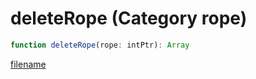 # deleteRope (Category rope)

```js
function deleteRope(rope: intPtr): Array
```

[filename](deleteRope_m.md ':include')